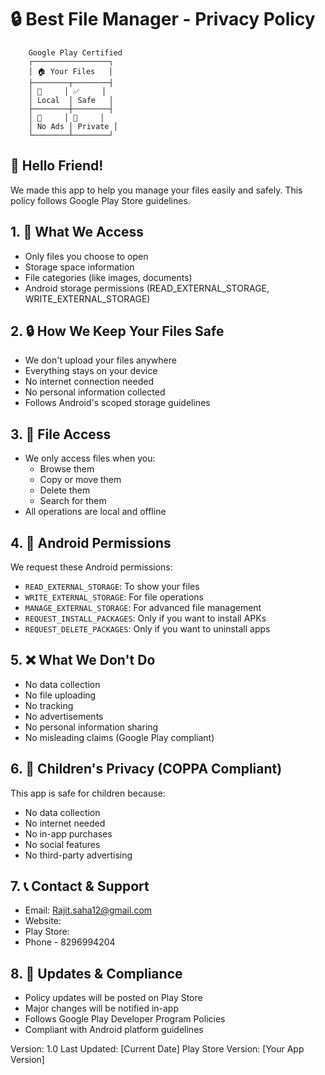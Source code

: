 # 🔒 Best File Manager - Privacy Policy

```ascii
    Google Play Certified
    ┌─────────────────┐
    │ 🏠 Your Files   │
    ├────────┬────────┤
    │ 📱     │ ✅     │
    │ Local  │ Safe   │
    ├────────┼────────┤
    │ 🚫     │ 🔐     │
    │ No Ads │ Private │
    └────────┴────────┘
```

## 👋 Hello Friend!

We made this app to help you manage your files easily and safely. This policy follows Google Play Store guidelines.

## 1. 📱 What We Access
- Only files you choose to open
- Storage space information
- File categories (like images, documents)
- Android storage permissions (READ_EXTERNAL_STORAGE, WRITE_EXTERNAL_STORAGE)

## 2. 🔒 How We Keep Your Files Safe
- We don't upload your files anywhere
- Everything stays on your device
- No internet connection needed
- No personal information collected
- Follows Android's scoped storage guidelines

## 3. 📂 File Access
- We only access files when you:
  - Browse them
  - Copy or move them
  - Delete them
  - Search for them
- All operations are local and offline

## 4. 🎯 Android Permissions
We request these Android permissions:
- `READ_EXTERNAL_STORAGE`: To show your files
- `WRITE_EXTERNAL_STORAGE`: For file operations
- `MANAGE_EXTERNAL_STORAGE`: For advanced file management
- `REQUEST_INSTALL_PACKAGES`: Only if you want to install APKs
- `REQUEST_DELETE_PACKAGES`: Only if you want to uninstall apps

## 5. ❌ What We Don't Do
- No data collection
- No file uploading
- No tracking
- No advertisements
- No personal information sharing
- No misleading claims (Google Play compliant)

## 6. 👥 Children's Privacy (COPPA Compliant)
This app is safe for children because:
- No data collection
- No internet needed
- No in-app purchases
- No social features
- No third-party advertising

## 7. 📞 Contact & Support
- Email: Rajit.saha12@gmail.com
- Website: 
- Play Store:
- Phone - 8296994204
 

## 8. 🔄 Updates & Compliance
- Policy updates will be posted on Play Store
- Major changes will be notified in-app
- Follows Google Play Developer Program Policies
- Compliant with Android platform guidelines

Version: 1.0
Last Updated: [Current Date]
Play Store Version: [Your App Version] 
